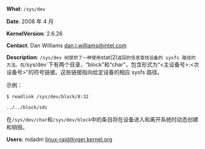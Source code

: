 **What**: `/sys/dev`

**Date**: 2008 年 4 月

**KernelVersion**: 2.6.26

**Contact**: Dan Williams <dan.j.williams@intel.com>

**Description**: `/sys/dev 树提供了一种使用`stat(2)`返回的信息查找设备的 sysfs 路径的方法。在`/sys/dev`下有两个目录，“block”和“char”，包含形式为“<主设备号>:<次设备号>”的符号链接。这些链接指向给定设备的相应 sysfs 路径。

示例：

`$ readlink /sys/dev/block/8:32`

`../../block/sdc`

在`/sys/dev/char`和`/sys/dev/block`中的条目将在设备进入和离开系统时动态创建和销毁。

**Users**: mdadm <linux-raid@vger.kernel.org>